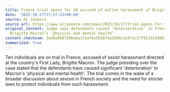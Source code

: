 ```yaml
---
title: France trial opens for 10 accused of online harassment of Brigitte Macron
date: '2025-10-27T17:57:23+00:00'
source: Al Jazeera
source_url: https://www.aljazeera.com/news/2025/10/27/trial-opens-for-ten-accused-of-sexist-harassment-of-frances-first-lady?traffic_source=rss
original_content: Judge says defendants caused ‘deterioration’ in French First Lady
  Brigitte Macron’s ‘physical and mental health’.
content_checksum: 3e49a0987208a6a1faaf6e56387da26d4c3c6fec27f9132243062f74e280e88e
summarized: true
---
```


Ten individuals are on trial in France, accused of sexist harassment directed at the country's First Lady, Brigitte Macron. The judge presiding over the case stated that the defendants have caused significant 'deterioration' to Macron's 'physical and mental health'. The trial comes in the wake of a broader discussion about sexism in French society and the need for stricter laws to protect individuals from such harassment.